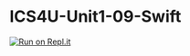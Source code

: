 # ICS4U-Unit1-09-Swift

[![Run on Repl.it](https://repl.it/badge/github/jaeyoon-lee2/ICS4U-Unit1-09-Swift)](https://repl.it/github/jaeyoon-lee2/ICS4U-Unit1-09-Swift)
